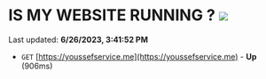 # IS MY WEBSITE RUNNING ? [![](https://img.shields.io/static/v1?label=Sponsor&message=%E2%9D%A4&logo=GitHub&color=%23fe8e86)](https://github.com/sponsors/<username>)

Last updated: **6/26/2023, 3:41:52 PM**

- `GET` [https://youssefservice.me](https://youssefservice.me) - **Up** (906ms)
